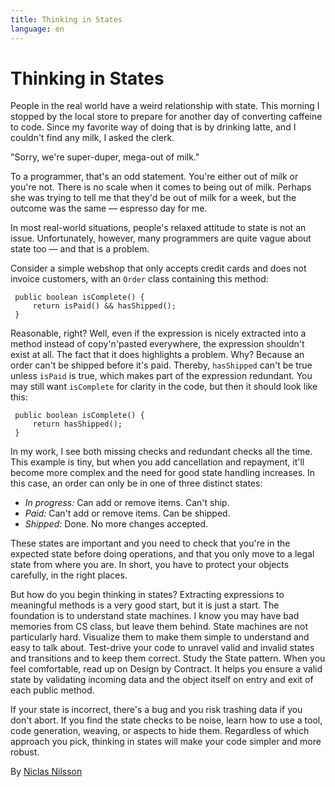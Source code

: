 ```yaml
---
title: Thinking in States
language: en
---
```


# Thinking in States

People in the real world have a weird relationship with state. This morning I stopped by the local store to prepare for another day of converting caffeine to code. Since my favorite way of doing that is by drinking latte, and I couldn't find any milk, I asked the clerk.

"Sorry, we're super-duper, mega-out of milk."

To a programmer, that's an odd statement. You're either out of milk or you're not. There is no scale when it comes to being out of milk. Perhaps she was trying to tell me that they'd be out of milk for a week, but the outcome was the same — espresso day for me.

In most real-world situations, people's relaxed attitude to state is not an issue. Unfortunately, however, many programmers are quite vague about state too — and that is a problem.

Consider a simple webshop that only accepts credit cards and does not invoice customers, with an `Order` class containing this method:

```
 public boolean isComplete() {
     return isPaid() && hasShipped();
 }
```
 
Reasonable, right? Well, even if the expression is nicely extracted into a method instead of copy'n'pasted everywhere, the expression shouldn't exist at all. The fact that it does highlights a problem. Why? Because an order can't be shipped before it's paid. Thereby, `hasShipped` can't be true unless `isPaid` is true, which makes part of the expression redundant. You may still want `isComplete` for clarity in the code, but then it should look like this:

```
 public boolean isComplete() {
     return hasShipped();
 }
```

In my work, I see both missing checks and redundant checks all the time. This example is tiny, but when you add cancellation and repayment, it'll become more complex and the need for good state handling increases. In this case, an order can only be in one of three distinct states:

- *In progress:* Can add or remove items. Can't ship.
- *Paid:* Can't add or remove items. Can be shipped.
- *Shipped:* Done. No more changes accepted.

These states are important and you need to check that you're in the expected state before doing operations, and that you only move to a legal state from where you are. In short, you have to protect your objects carefully, in the right places.

But how do you begin thinking in states? Extracting expressions to meaningful methods is a very good start, but it is just a start. The foundation is to understand state machines. I know you may have bad memories from CS class, but leave them behind. State machines are not particularly hard. Visualize them to make them simple to understand and easy to talk about. Test-drive your code to unravel valid and invalid states and transitions and to keep them correct. Study the State pattern. When you feel comfortable, read up on Design by Contract. It helps you ensure a valid state by validating incoming data and the object itself on entry and exit of each public method.

If your state is incorrect, there's a bug and you risk trashing data if you don't abort. If you find the state checks to be noise, learn how to use a tool, code generation, weaving, or aspects to hide them. Regardless of which approach you pick, thinking in states will make your code simpler and more robust.

By [Niclas Nilsson](http://programmer.97things.oreilly.com/wiki/index.php/Niclas_Nilsson)